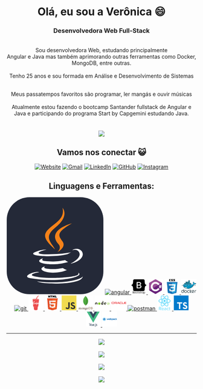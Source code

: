 <div align="center">
<h1 align="center">Olá, eu sou a Verônica 😄</h1>
<h3 align="center">Desenvolvedora Web Full-Stack</h3>

<br>Sou desenvolvedora Web, estudando principalmente 
<br>Angular e Java mas também aprimorando outras ferramentas como Docker, MongoDB, entre outras.</br>
<br>Tenho 25 anos e sou formada em Análise e Desenvolvimento de Sistemas

<br>Meus passatempos favoritos são programar, ler mangás e ouvir músicas</br>
<br>Atualmente estou fazendo o bootcamp Santander fullstack de Angular e Java e participando do programa Start by Capgemini estudando Java.</br></br></br>
<img align="center" src="https://camo.githubusercontent.com/c18ad7d1f4275841d1d83ecd438d3fe514b1788f171259834f73fda02c719205/68747470733a2f2f7061312e6e61727669692e636f6d2f363538302f383039386336653932303733373638383965656230353332643966356130373233633464373366355f68712e676966" data-canonical-src="https://pa1.narvii.com/6580/8098c6e9207376889eeb0532d9f5a0723c4d73f5_hq.gif" style="max-width: 30%; display: inline-flex;" data-target="animated-image.originalImage">

<p></p>

<h2 align="center">Vamos nos conectar 😺</h2>

<p align="center">
  <a href="http://verofreitt.github.io" target="_blank"><img src="https://img.icons8.com/bubbles/50/000000/web.png" alt="Website"/></a>
	<a href="mailto:verofreitt@gmail.com"><img src="https://img.icons8.com/bubbles/50/000000/gmail.png" title='Gmail' alt="Gmail"/></a>
	<a href="https://www.linkedin.com/in/verofreitt/"><img src="https://img.icons8.com/bubbles/50/000000/linkedin.png" title='LinkedIn' alt="LinkedIn"/></a>
  <a href="https://github.com/verofreitt"><img src="https://img.icons8.com/bubbles/50/000000/github.png" title='GitHub' alt="GitHub"/></a>
	<a href="https://www.instagram.com/verofreitt/"><img src="https://img.icons8.com/bubbles/50/000000/instagram.png" alt="Instagram"/></a>
	<!-- <a href=""><img src="https://img.icons8.com/bubbles/50/000000/youtube.png" alt="Youtube"/></a> -->
	
</p>

<h2 align="center">Linguagens e Ferramentas:</h2>
<p align="center">
<svg xmlns="http://www.w3.org/2000/svg" width="256" height="256" fill="none" viewBox="0 0 256 256"><rect width="256" height="256" fill="#242938" rx="60"/><path fill="#fff" d="M101.634 182.619C101.634 182.619 93.9548 187.293 106.979 188.63C122.707 190.634 131.023 190.299 148.386 186.962C148.386 186.962 153.06 189.971 159.406 192.306C120.331 209.002 70.9089 191.304 101.634 182.619ZM96.6252 160.914C96.6252 160.914 88.2753 167.26 101.299 168.593C118.327 170.262 131.69 170.597 154.732 165.926C154.732 165.926 157.741 169.267 162.747 170.936C115.664 184.961 62.8975 172.269 96.6252 160.917V160.914ZM188.795 198.984C188.795 198.984 194.471 203.658 182.449 207.334C160.073 214.012 88.6104 216.019 68.5735 207.334C61.564 204.325 74.9197 199.982 79.2587 199.319C83.6012 198.317 85.9366 198.317 85.9366 198.317C78.2569 192.973 34.8424 209.337 63.8959 214.046C143.709 227.073 209.499 208.37 188.792 199.018L188.795 198.984ZM105.307 138.203C105.307 138.203 68.9052 146.888 92.2793 149.89C102.298 151.223 122 150.892 140.368 149.555C155.396 148.221 170.458 145.548 170.458 145.548C170.458 145.548 165.113 147.886 161.441 150.222C124.342 159.915 53.2107 155.573 73.5827 145.554C90.9526 137.204 105.307 138.203 105.307 138.203V138.203ZM170.423 174.604C207.83 155.234 190.46 136.534 178.438 138.873C175.429 139.54 174.096 140.207 174.096 140.207C174.096 140.207 175.097 138.203 177.436 137.54C201.145 129.19 219.849 162.586 169.757 175.61C169.757 175.61 170.092 175.275 170.423 174.608V174.604ZM108.979 227.364C145.046 229.703 200.147 226.03 201.484 208.995C201.484 208.995 198.817 215.673 171.764 220.683C141.042 226.359 102.968 225.692 80.5957 222.016C80.5957 222.016 85.2698 226.023 108.982 227.36L108.979 227.364Z"/><path fill="#F58219" d="M147.685 28C147.685 28 168.389 49.0388 127.983 80.7594C95.5891 106.472 120.632 121.168 127.983 137.861C108.948 120.833 95.2609 105.802 104.606 91.7762C118.331 71.0828 156.062 61.0644 147.685 28ZM137 123.842C146.683 134.862 134.333 144.881 134.333 144.881C134.333 144.881 159.044 132.195 147.692 116.494C137.338 101.466 129.324 94.1184 172.738 69.0689C172.738 69.0689 104.278 86.0968 137.007 123.835L137 123.842Z"/></svg>
<a href="https://angular.io" target="_blank" rel="noreferrer"> <img src="https://angular.io/assets/images/logos/angular/angular.svg" alt="angular" width="40" height="40"/> </a>
<!-- <a href="https://babeljs.io/" target="_blank" rel="noreferrer"> <img src="https://www.vectorlogo.zone/logos/babeljs/babeljs-icon.svg" alt="babel" width="40" height="40"/> </a>  -->
<a href="https://getbootstrap.com" target="_blank" rel="noreferrer"> <img src="https://raw.githubusercontent.com/devicons/devicon/master/icons/bootstrap/bootstrap-plain-wordmark.svg" alt="bootstrap" width="40" height="40"/> </a>
<a href="https://www.w3schools.com/cs/" target="_blank" rel="noreferrer"> <img src="https://raw.githubusercontent.com/devicons/devicon/master/icons/csharp/csharp-original.svg" alt="csharp" width="40" height="40"/> </a> <a href="https://www.w3schools.com/css/" target="_blank" rel="noreferrer"> <img src="https://raw.githubusercontent.com/devicons/devicon/master/icons/css3/css3-original-wordmark.svg" alt="css3" width="40" height="40"/> </a> 
<a href="https://www.docker.com/" target="_blank" rel="noreferrer"> <img src="https://raw.githubusercontent.com/devicons/devicon/master/icons/docker/docker-original-wordmark.svg" alt="docker" width="40" height="40"/> </a>
<!-- <a href="https://expressjs.com" target="_blank" rel="noreferrer"> <img src="https://raw.githubusercontent.com/devicons/devicon/master/icons/express/express-original-wordmark.svg" alt="express" width="40" height="40"/> </a> -->
<a href="https://git-scm.com/" target="_blank" rel="noreferrer"> <img src="https://www.vectorlogo.zone/logos/git-scm/git-scm-icon.svg" alt="git" width="40" height="40"/> </a> <a href="https://gulpjs.com" target="_blank" rel="noreferrer"> <img src="https://raw.githubusercontent.com/devicons/devicon/master/icons/gulp/gulp-plain.svg" alt="gulp" width="40" height="40"/> </a> 
<a href="https://www.w3.org/html/" target="_blank" rel="noreferrer"> <img src="https://raw.githubusercontent.com/devicons/devicon/master/icons/html5/html5-original-wordmark.svg" alt="html5" width="40" height="40"/> </a> 
<a href="https://developer.mozilla.org/en-US/docs/Web/JavaScript" target="_blank" rel="noreferrer"> <img src="https://raw.githubusercontent.com/devicons/devicon/master/icons/javascript/javascript-original.svg" alt="javascript" width="40" height="40"/> </a> <a href="https://www.mongodb.com/" target="_blank" rel="noreferrer"> <img src="https://raw.githubusercontent.com/devicons/devicon/master/icons/mongodb/mongodb-original-wordmark.svg" alt="mongodb" width="40" height="40"/> </a> 
<a href="https://nodejs.org" target="_blank" rel="noreferrer"> <img src="https://raw.githubusercontent.com/devicons/devicon/master/icons/nodejs/nodejs-original-wordmark.svg" alt="nodejs" width="40" height="40"/> </a>
<a href="https://www.oracle.com/" target="_blank" rel="noreferrer"> <img src="https://raw.githubusercontent.com/devicons/devicon/master/icons/oracle/oracle-original.svg" alt="oracle" width="40" height="40"/> </a>
<a href="https://postman.com" target="_blank" rel="noreferrer"> <img src="https://www.vectorlogo.zone/logos/getpostman/getpostman-icon.svg" alt="postman" width="40" height="40"/> </a>
<a href="https://reactjs.org/" target="_blank" rel="noreferrer"> <img src="https://raw.githubusercontent.com/devicons/devicon/master/icons/react/react-original-wordmark.svg" alt="react" width="40" height="40"/> </a>
<a href="https://www.typescriptlang.org/" target="_blank" rel="noreferrer"> <img src="https://raw.githubusercontent.com/devicons/devicon/master/icons/typescript/typescript-original.svg" alt="typescript" width="40" height="40"/> </a> 
<a href="https://vuejs.org/" target="_blank" rel="noreferrer"> <img src="https://raw.githubusercontent.com/devicons/devicon/master/icons/vuejs/vuejs-original-wordmark.svg" alt="vuejs" width="40" height="40"/> </a> 
<a href="https://webpack.js.org" target="_blank" rel="noreferrer"> <img src="https://raw.githubusercontent.com/devicons/devicon/d00d0969292a6569d45b06d3f350f463a0107b0d/icons/webpack/webpack-original-wordmark.svg" alt="webpack" width="40" height="40"/> </a> 
</p>

-------



![](https://komarev.com/ghpvc/?username=verofreitt)

![](https://github-readme-stats.vercel.app/api?username=verofreitt&theme=tokyonight&show_icons=true&count_private=true&include_all_commits=true)

![](http://github-readme-streak-stats.herokuapp.com?user=verofreitt&theme=tokyonight&count_private=true&include_all_commits=true)

![](https://github-readme-stats.vercel.app/api/top-langs?username=verofreitt&show_icons=true&theme=tokyonight)

<div>
